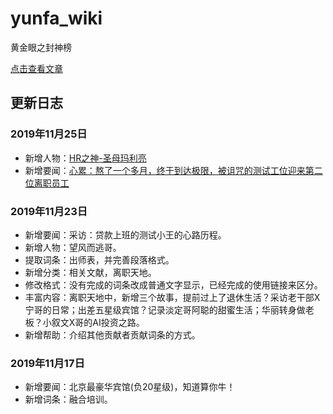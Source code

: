 # yunfa_wiki

黄金眼之封神榜

[点击查看文章](https://github.com/shiyuwudi/yunfa_wiki/wiki)

## 更新日志
### 2019年11月25日
* 新增人物：[HR之神-圣母玛利亮](https://github.com/shiyuwudi/yunfa_wiki/wiki/HR之神-圣母玛利亮)
* 新增要闻：[心累：熬了一个多月，终于到达极限，被诅咒的测试工位迎来第二位离职员工](https://github.com/shiyuwudi/yunfa_wiki/wiki/%E5%BF%83%E7%B4%AF%EF%BC%9A%E7%86%AC%E4%BA%86%E4%B8%80%E4%B8%AA%E5%A4%9A%E6%9C%88%EF%BC%8C%E7%BB%88%E4%BA%8E%E5%88%B0%E8%BE%BE%E6%9E%81%E9%99%90%EF%BC%8C%E8%A2%AB%E8%AF%85%E5%92%92%E7%9A%84%E6%B5%8B%E8%AF%95%E5%B7%A5%E4%BD%8D%E8%BF%8E%E6%9D%A5%E7%AC%AC%E4%BA%8C%E4%BD%8D%E7%A6%BB%E8%81%8C%E5%91%98%E5%B7%A5)
### 2019年11月23日
* 新增要闻：采访：贷款上班的测试小王的心路历程。
* 新增人物：望风而逃哥。
* 提取词条：出师表，并完善段落格式。
* 新增分类：相关文献，离职天地。
* 修改格式：没有完成的词条改成普通文字显示，已经完成的使用链接来区分。
* 丰富内容：离职天地中，新增三个故事，提前过上了退休生活？采访老干部X宁哥的日常；出差五星级宾馆？记录淡定哥阿聪的甜蜜生活；华丽转身做老板？小叙文X哥的AI投资之路。
* 新增帮助：介绍其他贡献者贡献词条的方式。
### 2019年11月17日
* 新增要闻：北京最豪华宾馆(负20星级)，知道算你牛！
* 新增词条：融合培训。
